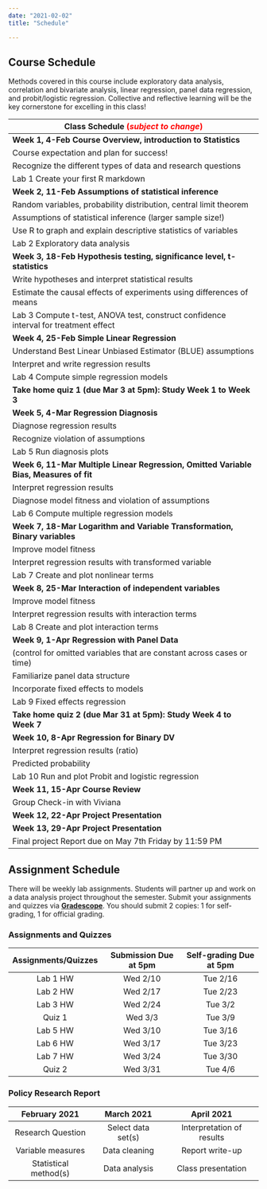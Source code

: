 ```yaml
---
date: "2021-02-02"
title: "Schedule"

---
```


## Course Schedule

Methods covered in this course include exploratory data analysis, correlation and bivariate analysis, linear regression, panel data regression, and probit/logistic regression. Collective and reflective learning will be the key cornerstone for excelling in this class! 

| Class Schedule <span style="color: red">(*subject to change*)</span> |
|--- |
| **Week 1, 4-Feb	Course Overview, introduction to Statistics**  |
| Course expectation and plan for success!   | 
| Recognize the different types of data and research questions  | 
| Lab 1	Create your first R markdown	 | 
| **Week 2, 11-Feb	Assumptions of statistical inference**  | 
| Random variables, probability distribution, central limit theorem	 | 
| Assumptions of statistical inference (larger sample size!)  | 
| Use R to graph and explain descriptive statistics of variables  | 
| Lab 2	Exploratory data analysis	| 
| **Week 3, 18-Feb	Hypothesis testing, significance level, t-statistics** | 
| Write hypotheses and interpret statistical results  | 
| Estimate the causal effects of experiments using differences of means  | 
| Lab 3	Compute t-test, ANOVA test, construct confidence interval for treatment effect  | 
| **Week 4, 25-Feb	Simple Linear Regression**  | 
| Understand Best Linear Unbiased Estimator (BLUE) assumptions  | 
| Interpret and write regression results  | 
| Lab 4	Compute simple regression models 	| 
| **Take home quiz 1 (due Mar 3 at 5pm): Study Week 1 to Week 3**   | 
| **Week 5, 4-Mar	Regression Diagnosis** | 
| Diagnose regression results  | 
| Recognize violation of assumptions  | 
| Lab 5	Run diagnosis plots		| 
| **Week 6, 11-Mar	Multiple Linear Regression, Omitted Variable Bias, Measures of fit** 	| 
| Interpret regression results  | 
| Diagnose model fitness and violation of assumptions  | 
| Lab 6	Compute multiple regression models  | 	
| **Week 7, 18-Mar	Logarithm and Variable Transformation, Binary variables**|  
| Improve model fitness  | 
| Interpret regression results with transformed variable   | 
| Lab 7	Create and plot nonlinear terms	 | 
| **Week 8, 25-Mar	Interaction of independent variables**  	| 
| Improve model fitness | 
| Interpret regression results with interaction terms  | 
| Lab 8	Create and plot interaction terms  | 
| **Week 9, 1-Apr	Regression with Panel Data**   | 
| (control for omitted variables that are constant across cases or time)	| 
| Familiarize panel data structure  | 
| Incorporate fixed effects to models | 
| Lab 9	Fixed effects regression	| 
| **Take home quiz 2 (due Mar 31 at 5pm): Study Week 4 to Week 7**  | 
| **Week 10, 8-Apr	Regression for Binary DV**  | 
| Interpret regression results (ratio)  | 
| Predicted probability   | 
| Lab 10	Run and plot Probit and logistic regression	 | 
| **Week 11, 15-Apr	Course Review**|   
| Group Check-in with Viviana 	| 
| **Week 12, 22-Apr	Project Presentation** | 
| **Week 13, 29-Apr	Project Presentation** | 
| Final project Report due on May 7th Friday by 11:59 PM  | 
	

## Assignment Schedule 

There will be weekly lab assignments. Students will partner up and work on a data analysis project throughout the semester. Submit your assignments and quizzes via [**Gradescope**](https://www.gradescope.com/login). You should submit 2 copies: 1 for self-grading, 1 for official grading. 

### Assignments and Quizzes    

| Assignments/Quizzes  | Submission Due at 5pm  | Self-grading Due at 5pm  | 
| :--------:|:-------------------------:|:------------------------:| 
| Lab 1 HW  |	Wed 2/10                  | Tue 2/16 | 
| Lab 2 HW  |	Wed 2/17                  | Tue 2/23 | 
| Lab 3 HW  |	Wed 2/24                  | Tue 3/2 | 
| Quiz 1    |	Wed 3/3                   | Tue 3/9 | 
| Lab 5 HW  |	Wed 3/10                  |	Tue 3/16 | 
| Lab 6 HW  |	Wed 3/17                  |	Tue 3/23 | 
| Lab 7 HW  |	Wed 3/24                  |	Tue 3/30 | 
| Quiz 2    |	Wed 3/31                  |	Tue 4/6 | 
  
### Policy Research Report  

|      February 2021    |	   March 2021   	| April 2021                | 
| :--------------------:|:-----------------:|:------------------------: | 
| Research Question	    | Select data set(s)|	Interpretation of results | 
| Variable measures 	  | Data cleaning	    | Report write-up | 
| Statistical method(s) |	Data analysis     |	Class presentation | 

